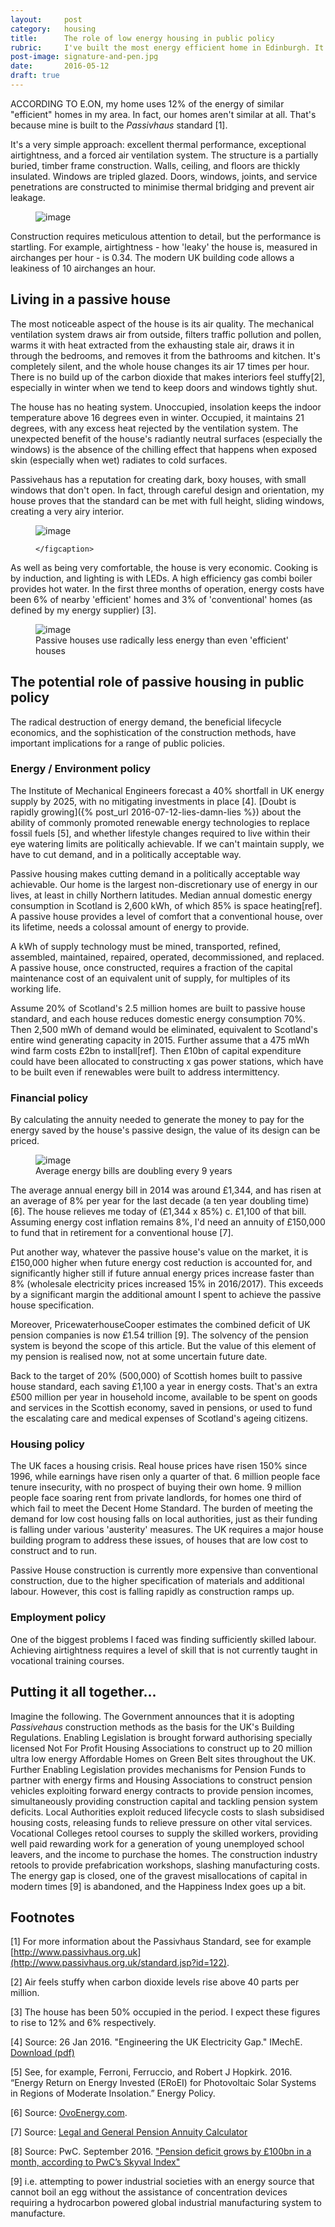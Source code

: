 ```yaml
---
layout:     post
category:   housing
title:      The role of low energy housing in public policy
rubric:     I've built the most energy efficient home in Edinburgh. It's improved my life. Here's some aspects of public policies that could benefit from it.
post-image: signature-and-pen.jpg
date:       2016-05-12
draft: true
---
```


ACCORDING TO E.ON, my home uses 12% of the energy of similar "efficient" homes in my area. In fact, our homes aren't similar at all. That's because mine is built to the *Passivhaus* standard [1].

It's a very simple approach: excellent thermal performance, exceptional airtightness, and a forced air ventilation system. The structure is a partially buried, timber frame construction. Walls, ceiling, and floors are thickly insulated. Windows are tripled glazed. Doors, windows, joints, and service penetrations are constructed to minimise thermal bridging and prevent air leakage.

<figure>
    <img src="{{ site.url }}/assets/kingswood-sketchup.png" alt="image" class="img-responsive">
    <figcaption>
    </figcaption>
</figure>


Construction requires meticulous attention to detail, but the performance is startling. For example, airtightness - how 'leaky' the house is, measured in airchanges per hour - is 0.34. The modern UK building code allows a leakiness of 10 airchanges an hour.

## Living in a passive house

The most noticeable aspect of the house is its air quality. The mechanical ventilation system draws air from outside, filters traffic pollution and pollen, warms it with heat extracted from the exhausting stale air, draws it in through the bedrooms, and removes it from the bathrooms and kitchen. It's completely silent, and the whole house changes its air 17 times per hour. There is no build up of the carbon dioxide that makes interiors feel stuffy[2], especially in winter when we tend to keep doors and windows tightly shut.

The house has no heating system. Unoccupied, insolation keeps the indoor temperature above 16 degrees even in winter. Occupied, it maintains  21 degrees, with any excess heat rejected by the ventilation system. The unexpected benefit of the house's radiantly neutral surfaces (especially the windows) is the absence of the chilling effect that happens when exposed skin (especially when wet) radiates to cold surfaces.

Passivehaus has a reputation for creating dark, boxy houses, with small windows that don't open. In fact, through careful design and orientation, my house proves that the standard can be met with full height, sliding windows, creating a very airy interior.

<figure>
    <img src="{{ site.url }}/assets/kingswood-exterior.jpg" alt="image" class="img-responsive">
    <figcaption>

    </figcaption>
</figure>

As well as being very comfortable, the house is very economic. Cooking is by induction, and lighting is with LEDs. A high efficiency gas combi boiler provides hot water. In the first three months of operation, energy costs have been 6% of nearby 'efficient' homes and 3% of 'conventional' homes (as defined by my energy supplier) [3].

<figure>
    <img src="{{ site.url }}/assets/similar-homes-comparison.jpg" alt="image" class="img-responsive">
    <figcaption>
    Passive houses use radically less energy than even 'efficient' houses
    </figcaption>
</figure>


## The potential role of passive housing in public policy

The radical destruction of energy demand, the beneficial lifecycle economics, and the sophistication of the construction methods, have important implications for a range of public policies.

### Energy / Environment policy

The Institute of Mechanical Engineers forecast a 40% shortfall in UK energy supply by 2025, with no mitigating investments in place [4]. [Doubt is rapidly growing]({% post_url 2016-07-12-lies-damn-lies %}) about the ability of commonly promoted renewable energy technologies to replace fossil fuels [5], and whether lifestyle changes required to live within their eye watering limits are politically achievable.  If we can't maintain supply, we have to cut demand, and in a politically acceptable way.

Passive housing makes cutting demand in a politically acceptable way achievable. Our home is the largest non-discretionary use of energy in our lives, at least in chilly Northern latitudes. Median annual domestic energy consumption in Scotland is 2,600 kWh, of which 85% is space heating[ref]. A passive house provides a level of comfort that a conventional house, over its lifetime, needs a colossal amount of energy to provide.

A kWh of supply technology must be mined, transported, refined, assembled, maintained, repaired, operated, decommissioned, and replaced. A passive house, once constructed, requires a fraction of the capital maintenance cost of an equivalent unit of supply, for multiples of its working life.

Assume 20% of Scotland's 2.5 million homes are built to passive house standard, and each house reduces domestic energy consumption 70%. Then 2,500 mWh of demand would be eliminated, equivalent to Scotland's entire wind generating capacity in 2015. Further assume that a 475 mWh wind farm costs £2bn to install[ref]. Then £10bn of capital expenditure could have been allocated to constructing x gas power stations, which have to be built even if renewables were built to address intermittency.

### Financial policy

By calculating the annuity needed to generate the money to pay for the energy saved by the house's passive design, the value of its design can be priced.

<figure>
    <img src="{{ site.url }}/assets/average-gas-and-electric-bills.png" alt="image" class="img-responsive">
    <figcaption>
    Average energy bills are doubling every 9 years
    </figcaption>
</figure>

The average annual energy bill in 2014 was around £1,344, and has risen at an average of 8% per year for the last decade (a ten year doubling time) [6]. The house relieves me today of (£1,344 x 85%) c. £1,100 of that bill. Assuming energy cost inflation remains 8%, I'd need an annuity of £150,000 to fund that in retirement for a conventional house [7].

Put another way, whatever the passive house's value on the market, it is £150,000 higher when future energy cost reduction is accounted for, and significantly higher still if future annual energy prices increase faster than 8% (wholesale electricity prices increased 15% in 2016/2017). This exceeds by a significant margin the additional amount I spent to achieve the passive house specification.

Moreover, PricewaterhouseCooper estimates the combined deficit of UK pension companies is now £1.54 trillion [9]. The solvency of the pension system is beyond the scope of this article. But the value of this element of my pension is realised now, not at some uncertain future date.

Back to the target of 20% (500,000) of Scottish homes built to passive house standard, each saving £1,100 a year in energy costs. That's an extra £500 million per year in household income, available to be spent on goods and services in the Scottish economy, saved in pensions, or used to fund the escalating care and medical expenses of Scotland's ageing citizens.

### Housing policy

The UK faces a housing crisis. Real house prices have risen 150% since 1996, while earnings have risen only a quarter of that. 6 million people face tenure insecurity, with no prospect of buying their own home. 9 million people face soaring rent from private landlords, for homes one third of which fail to meet the Decent Home Standard. The burden of meeting the demand for low cost housing falls on local authorities, just as their funding is falling under various 'austerity' measures. The UK requires a major house building program to address these issues, of houses that are low cost to construct and to run.

Passive House construction is currently more expensive than conventional construction, due to the higher specification of materials and additional labour. However, this cost is falling rapidly as construction ramps up.


### Employment policy

One of the biggest problems I faced was finding sufficiently skilled labour. Achieving airtightness requires a level of skill that is not currently taught in vocational training courses.

## Putting it all together...

Imagine the following. The Government announces that it is adopting *Passivehaus* construction methods as the basis for the UK's Building Regulations. Enabling Legislation is brought forward authorising specially licensed Not For Profit Housing Associations to construct up to 20 million ultra low energy Affordable Homes on Green Belt sites throughout the UK. Further Enabling Legislation provides mechanisms for Pension Funds to partner with energy firms and Housing Associations to construct pension vehicles exploiting forward energy contracts to provide pension incomes, simultaneously providing construction capital and tackling pension system deficits. Local Authorities exploit reduced lifecycle costs to slash subsidised housing costs, releasing funds to relieve pressure on other vital services. Vocational Colleges retool courses to supply the skilled workers, providing well paid rewarding work for a generation of young unemployed school leavers, and the income to purchase the homes. The construction industry retools to provide prefabrication workshops, slashing manufacturing costs. The energy gap is closed, one of the gravest misallocations of capital in modern times [9] is abandoned, and the Happiness Index goes up a bit.


## Footnotes
[1] For more information about the Passivhaus Standard, see for example [http://www.passivhaus.org.uk](http://www.passivhaus.org.uk/standard.jsp?id=122).

[2] Air feels stuffy when carbon dioxide levels rise above 40 parts per million.

[3] The house has been 50% occupied in the period. I expect these figures to rise to 12% and 6% respectively.

[4] Source: 26 Jan 2016. "Engineering the UK Electricity Gap." IMechE. [Download (pdf)](http://www.imeche.org/docs/default-source/1-oscar/reports-policy-statements-and-documents/engineering-the-uk-electricity-gap.pdf?sfvrsn=0)

[5] See, for example, Ferroni, Ferruccio, and Robert J Hopkirk. 2016. “Energy Return on Energy Invested (ERoEI) for Photovoltaic Solar Systems in Regions of Moderate Insolation.” Energy Policy.

[6] Source: [OvoEnergy.com](https://www.ovoenergy.com/guides/energy-guides/the-average-gas-bill-average-electricity-bill-compared.html).

[7] Source: [Legal and General Pension Annuity Calculator](https://www10.landg.com/eap/RetirementIncomeCalculator)

[8] Source: PwC. September 2016. ["Pension deficit grows by £100bn in a month, according to PwC’s Skyval Index"](http://pwc.blogs.com/press_room/2016/08/pension-deficit-grows-by-100bn-in-a-month-according-to-pwcs-skyval-index-.html)

[9] i.e. attempting to power industrial societies with an energy source that cannot boil an egg without the assistance of concentration devices requiring a hydrocarbon powered global industrial manufacturing system to manufacture.
